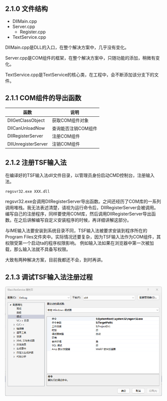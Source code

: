 ## 2.1.0 文件结构

- DllMain.cpp
- Server.cpp
  - Register.cpp
- TextService.cpp

DllMain.cpp是DLL的入口，在整个解决方案中，几乎没有变化。

Server.cpp是COM组件的框架，在整个解决方案中，只随功能的添加，稍微有变化。

TextService.cpp是TextService的核心类，在工程中，会不断添加该分支下的文件。

## 2.1.1 COM组件的导出函数

函数					|说明
--------			|-----
DllGetClassObject	|获取COM组件对象
DllCanUnloadNow		|查询能否注销COM组件
DllRegisterServer	|注册COM组件
DllUnregisterServer	|注销COM组件

## 2.1.2 注册TSF输入法

在编译好的TSF输入法dll文件目录，以管理员身份启动CMD控制台，注册输入法。
```
regsvr32.exe XXX.dll
```
regsvr32.exe会调用DllRegisterServer导出函数。之间还经历了COM库的一系列调用堆栈。我无法表述清楚，请视为运行命令后，DllRegisterServer会被调用。
编写自己的注册程序，同样要使用COM库，然后调用DllRegisterServer导出函数。在之后讲解编写自定义安装程序的时候，再详细讲解这部分。

与IME输入法要安装到系统目录不同，TSF输入法被要求安装到程序所在的Program Files文件夹中。实际情况还要复杂，因为TSF输入法作为COM组件，其权限受第一个启动ta的程序权限影响。
例如输入法如果在浏览器中第一次被加载，那么输入法就不具备写权限。

大致有两种解决方案，目前我都还不会，到时再讲。

## 2.1.3 调试TSF输入法注册过程

![debug](img/debug.png)
